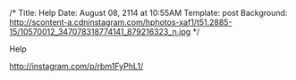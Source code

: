 /*
Title: Help
Date: August 08, 2114 at 10:55AM
Template: post
Background: http://scontent-a.cdninstagram.com/hphotos-xaf1/t51.2885-15/10570012_347078318774141_879216323_n.jpg
*/ 

Help 

http://instagram.com/p/rbm1FyPhL1/ 
